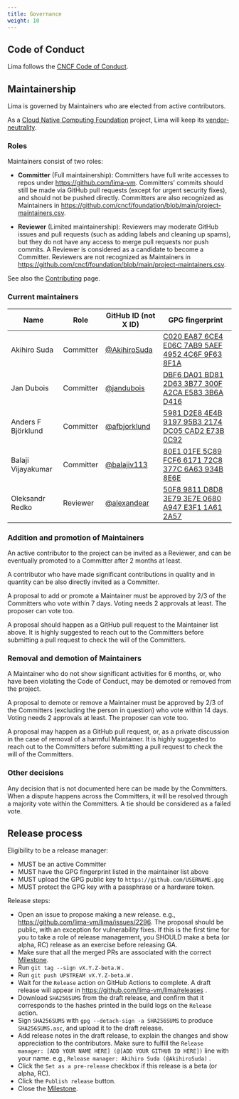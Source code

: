 ```yaml
---
title: Governance
weight: 10
---
```


<!-- The governance model is similar to https://github.com/containerd/project/blob/main/GOVERNANCE.md but simplified -->

## Code of Conduct
Lima follows the [CNCF Code of Conduct](https://github.com/cncf/foundation/blob/master/code-of-conduct.md).

## Maintainership
Lima is governed by Maintainers who are elected from active contributors.

As a [Cloud Native Computing Foundation](https://cncf.io/) project, Lima will keep its [vendor-neutrality](https://contribute.cncf.io/maintainers/community/vendor-neutrality/).

### Roles
Maintainers consist of two roles:

- **Committer** (Full maintainership): Committers have full write accesses to repos under <https://github.com/lima-vm>.
  Committers' commits should still be made via GitHub pull requests (except for urgent security fixes), and should not be pushed directly.
  Committers are also recognized as Maintainers in <https://github.com/cncf/foundation/blob/main/project-maintainers.csv>.

- **Reviewer** (Limited maintainership): Reviewers may moderate GitHub issues and pull requests (such as adding labels and cleaning up spams),
  but they do not have any access to merge pull requests nor push commits.
  A Reviewer is considered as a candidate to become a Committer.
  Reviewers are not recognized as Maintainers in <https://github.com/cncf/foundation/blob/main/project-maintainers.csv>.

See also the [Contributing](../contributing) page.

### Current maintainers

| Name               | Role      | GitHub ID (not X ID)                           | GPG fingerprint                                                                          |
|--------------------|-----------|------------------------------------------------|------------------------------------------------------------------------------------------|
| Akihiro Suda       | Committer | [@AkihiroSuda](https://github.com/AkihiroSuda) | [C020 EA87 6CE4 E06C 7AB9  5AEF 4952 4C6F 9F63 8F1A](https://github.com/AkihiroSuda.gpg) |
| Jan Dubois         | Committer | [@jandubois](https://github.com/jandubois)     | [DBF6 DA01 BD81 2D63 3B77  300F A2CA E583 3B6A D416](https://github.com/jandubois.gpg)   |
| Anders F Björklund | Committer | [@afbjorklund](https://github.com/afbjorklund) | [5981 D2E8 4E4B 9197 95B3  2174 DC05 CAD2 E73B 0C92](https://github.com/afbjorklund.gpg) |
| Balaji Vijayakumar | Committer | [@balajiv113](https://github.com/balajiv113)   | [80E1 01FE 5C89 FCF6 6171  72C8 377C 6A63 934B 8E6E](https://github.com/balajiv113.gpg)  |
| Oleksandr Redko    | Reviewer  | [@alexandear](https://github.com/alexandear)   | [50F8 9811 D8D8 3E79 3E7E  0680 A947 E3F1 1A61 2A57](https://github.com/alexandear.gpg)  |

### Addition and promotion of Maintainers
An active contributor to the project can be invited as a Reviewer,
and can be eventually promoted to a Committer after 2 months at least.

A contributor who have made significant contributions in quality and in quantity
can be also directly invited as a Committer.

A proposal to add or promote a Maintainer must be approved by 2/3 of the Committers who vote within 7 days.
Voting needs 2 approvals at least. The proposer can vote too.

A proposal should happen as a GitHub pull request to the Maintainer list above.
It is highly suggested to reach out to the Committers before submitting a pull request to check the will of the Committers.

### Removal and demotion of Maintainers
A Maintainer who do not show significant activities for 6 months, or, who have been violating the Code of Conduct,
may be demoted or removed from the project.

A proposal to demote or remove a Maintainer must be approved by 2/3 of the Committers (excluding the person in question) who vote within 14 days.
Voting needs 2 approvals at least. The proposer can vote too.

A proposal may happen as a GitHub pull request, or, as a private discussion in the case of removal of a harmful Maintainer.
It is highly suggested to reach out to the Committers before submitting a pull request to check the will of the Committers.

### Other decisions
Any decision that is not documented here can be made by the Committers.
When a dispute happens across the Committers, it will be resolved through a majority vote within the Committers.
A tie should be considered as a failed vote.

## Release process

Eligibility to be a release manager:
- MUST be an active Committer
- MUST have the GPG fingerprint listed in the maintainer list above
- MUST upload the GPG public key to `https://github.com/USERNAME.gpg`
- MUST protect the GPG key with a passphrase or a hardware token.

Release steps:
- Open an issue to propose making a new release. e.g., <https://github.com/lima-vm/lima/issues/2296>.
  The proposal should be public, with an exception for vulnerability fixes.
  If this is the first time for you to take a role of release management,
  you SHOULD make a beta (or alpha, RC) release as an exercise before releasing GA.
- Make sure that all the merged PRs are associated with the correct [Milestone](https://github.com/lima-vm/lima/milestones).
- Run `git tag --sign vX.Y.Z-beta.W` .
- Run `git push UPSTREAM vX.Y.Z-beta.W` .
- Wait for the `Release` action on GitHub Actions to complete. A draft release will appear in https://github.com/lima-vm/lima/releases .
- Download `SHA256SUMS` from the draft release, and confirm that it corresponds to the hashes printed in the build logs on the `Release` action.
- Sign `SHA256SUMS` with `gpg --detach-sign -a SHA256SUMS` to produce `SHA256SUMS.asc`, and upload it to the draft release.
- Add release notes in the draft release, to explain the changes and show appreciation to the contributors.
  Make sure to fulfill the `Release manager: [ADD YOUR NAME HERE] (@[ADD YOUR GITHUB ID HERE])` line with your name.
  e.g., `Release manager: Akihiro Suda (@AkihiroSuda)` .
- Click the `Set as a pre-release` checkbox if this release is a beta (or alpha, RC).
- Click the `Publish release` button.
- Close the [Milestone](https://github.com/lima-vm/lima/milestones).
